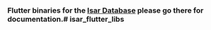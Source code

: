 ### Flutter binaries for the [Isar Database](https://github.com/isar/isar) please go there for documentation.# isar_flutter_libs
